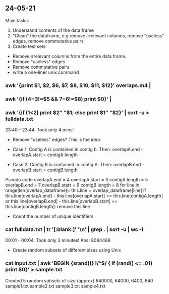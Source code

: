 ## 24-05-21

Main tasks:
1) Understand contents of the data frame
2) "Clean" the dataframe, e.g remove irrelevant columns, remove "useless" edges, remove commutative pairs
3) Create test sets

- Remove irrelevant columns from the entire data frame.
- Remove "useless" edges
- Remove commutative pairs
- write a one-liner unix command
### awk '{print $1, $2, $6, $7, $8, $10, $11, $12}' overlaps.m4 | 
### awk '{if ($4-$3!=$5 && $7-$6!=$8) print $0}' | 
### awk '{if ($1<$2) print $2" "$1; else print $1" "$2}' | sort -u > fulldata.txt
23:40 - 23:44. Took only 4 mins!


- Remove "useless" edges? This is the idea:

- Case 1: Contig A is contained in contig b. Then:
    overlapA.end - overlapA.start = contigA.length
    
- Case 2: Contig B is contained in contig A. Then:
    overlapB.end - overlapB.start = contigB.length

Pseudo code
overlapA.end = 4
overlapA.start = 3
contigA.length = 5
overlapB.end = 7
overlapB.start = 6
contigB.length = 8
for line in range(len(overlap_dataframe)):
  this.line = overlap_dataframe[line]
  if this.line[overlapA.end] - this.line[overlapA.start] == this.line[contigA.length] or 
     this.line[overlapB.end] - this.line[overlapB.start] == this.line[contigB.length]:
     remove.this.line
     
- Count the number of unique identifiers
### cat fulldata.txt | tr '[:blank:]' '\n' | grep . | sort -u | wc -l
00:01 - 00:04. Took only 3 minutes!
Ans: 8084469

- Create random subsets of different sizes using Unix
### cat input.txt | awk 'BEGIN {srand()} !/^$/ { if (rand() <= .01) print $0}' > sample.txt
Created 5 random subsets of size (approx) 640000, 64000, 6400, 640
sample1.txt
sample2.txt
sample3.txt
sample4.txt

